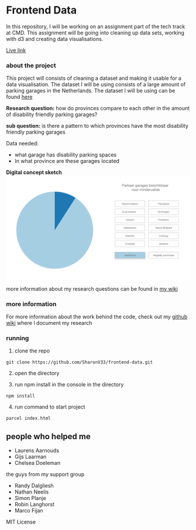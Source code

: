 # Frontend Data

In this repository, I will be working on an assignment part of the tech track at CMD. This assignment will 
be going into cleaning up data sets, working with d3 and creating data visualisations.

[Live link](https://frontend-three-rouge.vercel.app/)

### about the project

This project will consists of cleaning a dataset and making it usable for a data visualisation. The dataset I will be using consists of
a large amount of parking garages in the Netherlands. The dataset I will be using can be found [here](https://npropendata.rdw.nl/) 

**Research question:** how do provinces compare to each other in the amount of disability friendly parking garages?

**sub question:** is there a pattern to which provinces have the most disability friendly parking garages

Data needed:
* what garage has disability parking spaces 
* In what province are these garages located

**Digital concept sketch**
<img src="https://github.com/SharonV33/frontend-data/blob/main/wiki%20images/digital001.png" width="600" />


more information about my research questions can be found in [my wiki](https://github.com/SharonV33/frontend-data/wiki/Interesting-insights-in-the-RDW-dataset)

### more information

For more information about the work behind the code, check out my [github wiki](https://github.com/SharonV33/frontend-data/wiki) where I document my research


### running

1. clone the repo
  ```
  git clone https://github.com/SharonV33/frontend-data.git
  ```

2. open the directory

3. run npm install in the console in the directory
```
npm install
```

4. run command to start project
```
parcel index.html

```


## people who helped me
* Laurens Aarnouds
* Gijs Laarman
* Chelsea Doeleman


the guys from my support group
* Randy Dalgliesh
* Nathan Neelis
* Simon Planje
* Robin Langhorst
* Marco Fijan

MIT License
